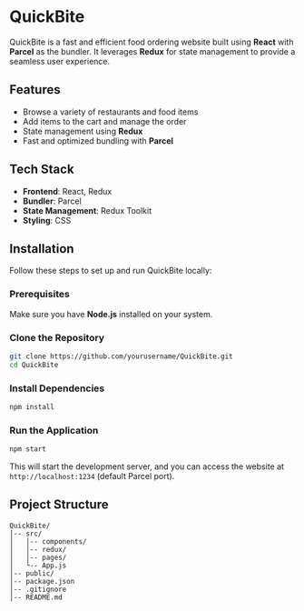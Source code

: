 # QuickBite

QuickBite is a fast and efficient food ordering website built using **React** with **Parcel** as the bundler. It leverages **Redux** for state management to provide a seamless user experience.

## Features

- Browse a variety of restaurants and food items
- Add items to the cart and manage the order
- State management using **Redux**
- Fast and optimized bundling with **Parcel**

## Tech Stack

- **Frontend**: React, Redux
- **Bundler**: Parcel
- **State Management**: Redux Toolkit
- **Styling**: CSS

## Installation

Follow these steps to set up and run QuickBite locally:

### Prerequisites

Make sure you have **Node.js** installed on your system.

### Clone the Repository

```sh
git clone https://github.com/yourusername/QuickBite.git
cd QuickBite
```

### Install Dependencies

```sh
npm install
```

### Run the Application

```sh
npm start
```

This will start the development server, and you can access the website at `http://localhost:1234` (default Parcel port).

## Project Structure

```
QuickBite/
│-- src/
│   │-- components/
│   │-- redux/
│   │-- pages/
│   └-- App.js
│-- public/
│-- package.json
│-- .gitignore
│-- README.md
```
